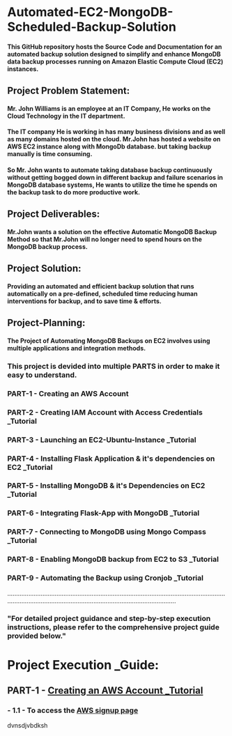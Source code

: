 # Automated-EC2-MongoDB-Scheduled-Backup-Solution
#### This GitHub repository hosts the Source Code and Documentation for an automated backup solution designed to simplify and enhance MongoDB data backup processes running on Amazon Elastic Compute Cloud (EC2) instances.

## Project Problem Statement:
#### Mr. John Williams is an employee at an IT Company, He works on the Cloud Technology in the IT department. 

#### The IT company He is working in has many business divisions and as well as many domains hosted on the cloud. Mr.John has hosted a website on AWS EC2 instance along with MongoDb database. but taking backup manually is time consuming.

#### So Mr. John wants to automate taking database backup continuously without getting bogged down in different backup and failure scenarios in MongoDB database systems, He wants to utilize the time he spends on the backup task to do more productive work.


## Project Deliverables:
#### Mr.John wants a solution on the effective Automatic MongoDB Backup Method so that Mr.John will no longer need to spend hours on the MongoDB backup process.


## Project Solution:
#### Providing an automated and efficient backup solution that runs automatically on a pre-defined, scheduled time reducing human interventions for backup, and to save time & efforts.

## Project-Planning:
#### The Project of Automating MongoDB Backups on EC2 involves using multiple applications and integration methods.
### This project is devided into multiple PARTS in order to make it easy to understand.
###    PART-1 - Creating an AWS Account   
###    PART-2 - Creating IAM Account with Access Credentials _Tutorial
###    PART-3 - Launching an EC2-Ubuntu-Instance _Tutorial
###    PART-4 - Installing Flask Application & it's dependencies on EC2 _Tutorial
###    PART-5 - Installing MongoDB & it's Dependencies on EC2 _Tutorial
###    PART-6 - Integrating Flask-App with MongoDB _Tutorial
###    PART-7 - Connecting to MongoDB using Mongo Compass _Tutorial
###    PART-8 - Enabling MongoDB backup from EC2 to S3 _Tutorial
###    PART-9 - Automating the Backup using Cronjob _Tutorial


............................................................................................................................................................................................................................
### "For detailed project guidance and step-by-step execution instructions, please refer to the comprehensive project guide provided below."
# Project Execution _Guide:
## PART-1 - [Creating an AWS Account _Tutorial](https://www.youtube.com/watch?v=SFaSB6vgp8k&t=13s)  
### - 1.1 - To access the [AWS signup page](https://portal.aws.amazon.com/billing/signup?nc2=h_ct&src=header_signup&redirect_url=https%3A%2F%2Faws.amazon.com%2Fregistration-confirmation#/start/email)

dvnsdjvbdksh